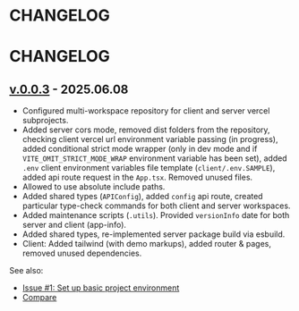 <!--
 @since 2025.05.02
 @changed 2025.06.08, 06:40
-->

# CHANGELOG

# CHANGELOG

## [v.0.0.3](https://github.com/lilliputten/takemycode-dynamic-list/releases/tag/v.0.0.3) - 2025.06.08

- Configured multi-workspace repository for client and server vercel subprojects.
- Added server cors mode, removed dist folders from the repository, checking client vercel url environment variable passing (in progress), added conditional strict mode wrapper (only in dev mode and if `VITE_OMIT_STRICT_MODE_WRAP` environment variable has been set), added `.env` client environment variables file template (`client/.env.SAMPLE`), added api route request in the `App.tsx`. Removed unused files.
- Allowed to use absolute include paths.
- Added shared types (`APIConfig`), added `config` api route, created particular type-check commands for both client and server workspaces.
- Added maintenance scripts (`.utils`). Provided `versionInfo` date for both server and client (app-info).
- Added shared types, re-implemented server package build via esbuild.
- Client: Added tailwind (with demo markups), added router & pages, removed unused dependencies.

See also:

- [Issue #1: Set up basic project environment](https://github.com/lilliputten/takemycode-dynamic-list/issues/1)
- [Compare](https://github.com/lilliputten/takemycode-dynamic-list/compare/v.0.0.0...v.0.0.3)
